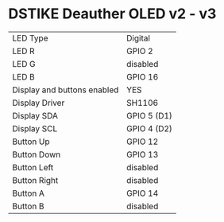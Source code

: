 # DSTIKE Deauther OLED v2 - v3

|  |  |
| - | - |
| LED Type | Digital |
| LED R | GPIO 2 |
| LED G | disabled |
| LED B | GPIO 16 |
| Display and buttons enabled | YES |
| Display Driver | SH1106  |
| Display SDA | GPIO 5 (D1) |
| Display SCL | GPIO 4 (D2) |
| Button Up |GPIO 12 |
| Button Down | GPIO 13 |
| Button Left | disabled |
| Button Right | disabled |
| Button A | GPIO 14 |
| Button B |disabled |